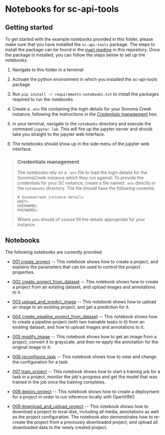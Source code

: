 # Notebooks for sc-api-tools
## Getting started
To get started with the example notebooks provided in this folder, please make sure 
that you have installed the `sc-api-tools` package. The steps to install the package 
can be found in the [main readme](../README.md) in this repository. Once the package 
is installed, you can follow the steps below to set up the notebooks.
1. Navigate to this folder in a terminal 
   
2. Activate the python environment in which you installed the sc-api-tools package 
   
3. Run `pip install -r requirements-notebooks.txt` to install the packages required to 
   run the notebooks

4. Create a `.env` file containing the login details for your Sonoma Creek instance, 
   following the instructions in the [Credentials management](#credentials-management) 
   box.

5. In your terminal, navigate to the `notebooks` directory and execute the command 
   `jupyter lab`. This will fire up the jupyter server and should take you straight to 
   the jupyter web interface.
   
6. The notebooks should show up in the side menu of the jupyter web interface. 
   
> ### Credentials management
> The notebooks rely on a `.env` file to load the login details for the SonomaCreek 
> instance which they run against. To provide the credentials for your SC instance, 
> create a file named `.env` directly in the `notebooks` directory. The file should have 
> the following contents:
> ```shell
> # SonomaCreek instance details
> HOST=
> USERNAME=
> PASSWORD=
> ```
> Where you should of course fill the details appropriate for your instance. 

## Notebooks
The following notebooks are currently provided:
- [001 create_project](001_create_project.ipynb) -- This notebook shows how to create 
  a project, and explains the parameters that can be used to control the project 
  properties.
  

- [002 create_project_from_dataset](002_create_project_from_dataset.ipynb) -- This 
  notebook shows how to create a project from an existing dataset, and upload images 
  and annotations to it.
  

- [003 upload_and_predict_image](003_upload_and_predict_image.ipynb) -- This notebook 
  shows how to upload an image to an existing project, and get a prediction for it.
  

- [004 create_pipeline_project_from_dataset](004_create_pipeline_project_from_dataset.ipynb) 
  -- This notebook shows how to create a pipeline project (with two trainable tasks in 
  it) from an existing dataset, and how to upload images and annotations to it.
  

- [005 modify_image](005_modify_image.ipynb) 
  -- This notebook shows how to get an image from a project, convert it to grayscale, and 
  then re-apply the annotation for the original image to it.


- [006 reconfigure_task](006_reconfigure_task.ipynb) 
  -- This notebook shows how to view and change the configuration for a task.


- [007 train_project](007_train_project.ipynb) -- This notebook shows how to start a 
  training job for a task in a project, monitor the job's progress and get the model 
  that was trained in the job once the training completes. 


- [008 deploy_project](008_deploy_project.ipynb) -- This notebook shows how to create 
  a deployment for a project in order to run inference locally with OpenVINO.
  

- [009 download_and_upload_project](009_download_and_upload_project.ipynb) -- This 
notebook shows how to download a project to local disk, including all media, 
  annotations as well as the project configuration. The notebook also demonstrates how 
  to re-create the project from a previously downloaded project, and upload all 
  downloaded data to the newly created project.